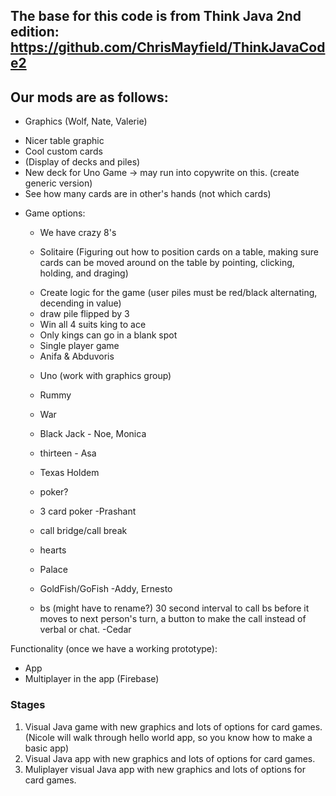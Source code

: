 ## The base for this code is from Think Java 2nd edition: https://github.com/ChrisMayfield/ThinkJavaCode2

## Our mods are as follows:
* Graphics (Wolf, Nate, Valerie)
- Nicer table graphic
- Cool custom cards
- (Display of decks and piles)
- New deck for Uno Game -> may run into copywrite on this.  (create generic version)
- See how many cards are in other's hands (not which cards)

* Game options:
   * We have crazy 8's
   
   * Solitaire (Figuring out how to position cards on a table, making sure cards can be moved around on the table by pointing, clicking, holding, and draging)
   - Create logic for the game (user piles must be red/black alternating, decending in value)
   - draw pile flipped by 3
   - Win all 4 suits king to ace
   - Only kings can go in a blank spot
   - Single player game
   - Anifa & Abduvoris


   * Uno (work with graphics group)
   * Rummy
   * War
   * Black Jack - Noe, Monica
   * thirteen  - Asa
  
   * Texas Holdem
   * poker?
   * 3 card poker -Prashant
   * call bridge/call break
   * hearts
   * Palace
   * GoldFish/GoFish -Addy, Ernesto
   * bs (might have to rename?) 30 second interval to call bs before it moves to next person's turn, a button to make the call instead of verbal or chat. -Cedar
   


Functionality (once we have a working prototype):
   * App 
   * Multiplayer in the app (Firebase)

### Stages
1. Visual Java game with new graphics and lots of options for card games. (Nicole will walk through hello world app, so you know how to make a basic app)
2. Visual Java app with new graphics and lots of options for card games.
3. Muliplayer visual Java app with new graphics and lots of options for card games.


